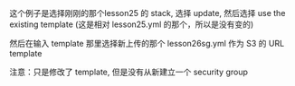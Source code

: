 这个例子是选择刚刚的那个lesson25 的 stack, 选择 update, 然后选择 use the existing template (这是相对 lesson25.yml 的那个，所以是没有变的)

然后在输入 template 那里选择新上传的那个 lesson26sg.yml 作为 S3 的 URL template

注意：只是修改了 template, 但是没有从新建立一个 security group


